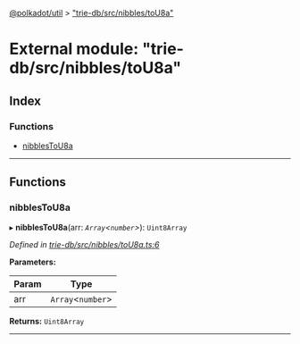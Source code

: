 [@polkadot/util](../README.md) > ["trie-db/src/nibbles/toU8a"](../modules/_trie_db_src_nibbles_tou8a_.md)

# External module: "trie-db/src/nibbles/toU8a"

## Index

### Functions

* [nibblesToU8a](_trie_db_src_nibbles_tou8a_.md#nibblestou8a)

---

## Functions

<a id="nibblestou8a"></a>

###  nibblesToU8a

▸ **nibblesToU8a**(arr: *`Array`<`number`>*): `Uint8Array`

*Defined in [trie-db/src/nibbles/toU8a.ts:6](https://github.com/polkadot-js/util/blob/7550b44/packages/trie-db/src/nibbles/toU8a.ts#L6)*

**Parameters:**

| Param | Type |
| ------ | ------ |
| arr | `Array`<`number`> |

**Returns:** `Uint8Array`

___

